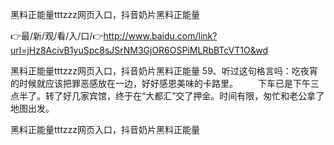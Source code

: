 黑料正能量tttzzz网页入口，抖音奶片黑料正能量

👉最/新/观/看/入/口/👉http://www.baidu.com/link?url=jHz8AcivB1yuSpc8sJSrNM3GjOR6OSPiMLRbBTcVT1O&wd

黑料正能量tttzzz网页入口，抖音奶片黑料正能量	59、听过这句格言吗：吃夜宵的时候就应该把罪恶感放在一边，好好感恩美味的卡路里。
　　下车已是下午三点半了。转了好几家宾馆，终于在“大都汇”交了押金。时间有限，匆忙和老公拿了地图出发。


黑料正能量tttzzz网页入口，抖音奶片黑料正能量
